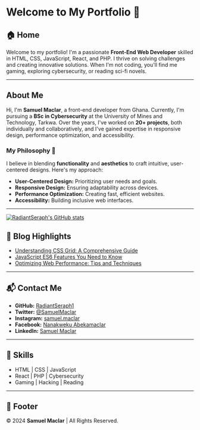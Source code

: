 # Welcome to My Portfolio 👋

## 🏠 Home
Welcome to my portfolio! I'm a passionate **Front-End Web Developer** skilled in HTML, CSS, JavaScript, React, and PHP. I thrive on solving challenges and creating innovative solutions. When I'm not coding, you'll find me gaming, exploring cybersecurity, or reading sci-fi novels.

---

## About Me
Hi, I'm **Samuel Maclar**, a front-end developer from Ghana. Currently, I'm pursuing a **BSc in Cybersecurity** at the University of Mines and Technology, Tarkwa. Over the years, I've worked on **20+ projects**, both individually and collaboratively, and I've gained expertise in responsive design, performance optimization, and accessibility.

### My Philosophy 🌟
I believe in blending **functionality** and **aesthetics** to craft intuitive, user-centered designs. Here's my approach:

- **User-Centered Design:** Prioritizing user needs and goals.
- **Responsive Design:** Ensuring adaptability across devices.
- **Performance Optimization:** Creating fast, efficient websites.
- **Accessibility:** Building inclusive web interfaces.

---
[![RadiantSeraph's GitHub stats](https://github-readme-stats.vercel.app/api?username=RadiantSeraph1)](https://github.com/anuraghazra/github-readme-stats)

## 📖 Blog Highlights

- [Understanding CSS Grid: A Comprehensive Guide](#)
- [JavaScript ES6 Features You Need to Know](#)
- [Optimizing Web Performance: Tips and Techniques](#)

---

## 📬 Contact Me

- **GitHub:** [RadiantSeraph1](https://github.com/RadiantSeraph1)
- **Twitter:** [@SamuelMaclar](https://x.com/SamuelMaclar)
- **Instagram:** [samuel.maclar](https://www.instagram.com/samuel.maclar/)
- **Facebook:** [Nanakweku Abekamaclar](https://web.facebook.com/nanakweku.abekamaclar)
- **LinkedIn:** [Samuel Maclar](https://www.linkedin.com/in/samuel-maclar-1a0793250?utm_source=share&utm_campaign=share_via&utm_content=profile&utm_medium=android_app)

---

## 🌟 Skills
- HTML | CSS | JavaScript
- React | PHP | Cybersecurity
- Gaming | Hacking | Reading

---

## 📜 Footer
© 2024 **Samuel Maclar** | All Rights Reserved.
